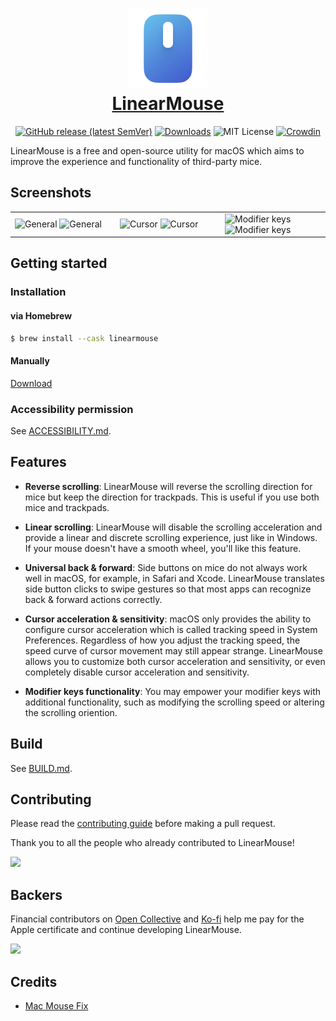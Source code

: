 <h1 align="center">
  <a href="https://linearmouse.org/">
    <img src="logo.svg" width="128" height="128" />
    <br />
    LinearMouse
  </a>
</h1>

<p align="center">
  <a href="https://github.com/linearmouse/linearmouse/releases/latest"><img alt="GitHub release (latest SemVer)" src="https://img.shields.io/github/v/release/linearmouse/linearmouse?sort=semver"></a>
  <a href="https://github.com/linearmouse/linearmouse/releases/latest/download/LinearMouse.dmg"><img src="https://img.shields.io/github/downloads/linearmouse/linearmouse/total" alt="Downloads" /></a>
  <img src="https://img.shields.io/github/license/linearmouse/linearmouse" alt="MIT License" />
  <a href="https://crowdin.com/project/linearmouse"><img src="https://badges.crowdin.net/linearmouse/localized.svg" alt="Crowdin" /></a>
</p>

LinearMouse is a free and open-source utility for macOS which aims to
improve the experience and functionality of third-party mice.

## Screenshots

<table>
  <tbody>
      <td width="33%">
        <img width="100%" alt="General" src="https://user-images.githubusercontent.com/3000535/168758303-3312414e-7ad7-4348-ac5f-574085cf9353.png#gh-light-mode-only">
        <img width="100%" alt="General" src="https://user-images.githubusercontent.com/3000535/168758499-2ea8ce75-c95f-4726-a858-aac6ca07e9df.png#gh-dark-mode-only">
      </td>
      <td width="33%">
        <img width="100%" alt="Cursor" src="https://user-images.githubusercontent.com/3000535/168758156-ebd8bf0e-afe1-4021-a092-a586cb9148a3.png#gh-light-mode-only">
        <img width="100%" alt="Cursor" src="https://user-images.githubusercontent.com/3000535/168758533-e01561a5-8a8f-438c-aebf-04974b714229.png#gh-dark-mode-only">
      </td>
      <td width="33%">
        <img width="100%" alt="Modifier keys" src="https://user-images.githubusercontent.com/3000535/168758363-b5a38104-e671-46a6-94a2-bb7538740a8a.png#gh-light-mode-only">
        <img width="100%" alt="Modifier keys" src="https://user-images.githubusercontent.com/3000535/168758566-fb00c040-6e75-4214-b121-f9f113f388e0.png#gh-dark-mode-only">
      </td>
    </tr>
  </tbody>
</table>

## Getting started

### Installation

#### via Homebrew

```sh
$ brew install --cask linearmouse
```

#### Manually

[Download](https://github.com/linearmouse/linearmouse/releases/latest/download/LinearMouse.dmg)

### Accessibility permission

See [ACCESSIBILITY.md](ACCESSIBILITY.md).

## Features

* **Reverse scrolling**: LinearMouse will reverse the scrolling direction for mice but keep the direction for trackpads. This is useful if you use both mice and trackpads.

* **Linear scrolling**: LinearMouse will disable the scrolling acceleration and provide a linear and discrete scrolling experience, just like in Windows. If your mouse doesn't have a smooth wheel, you'll like this feature.

* **Universal back & forward**: Side buttons on mice do not always work well in macOS, for example, in Safari and Xcode. LinearMouse translates side button clicks to swipe gestures so that most apps can recognize back & forward actions correctly.

* **Cursor acceleration & sensitivity**: macOS only provides the ability to configure cursor acceleration which is called tracking speed in System Preferences. Regardless of how you adjust the tracking speed, the speed curve of cursor movement may still appear strange. LinearMouse allows you to customize both cursor acceleration and sensitivity, or even completely disable cursor acceleration and sensitivity.

* **Modifier keys functionality**: You may empower your modifier keys with additional functionality, such as modifying the scrolling speed or altering the scrolling oriention.

## Build

See [BUILD.md](BUILD.md).

## Contributing

Please read the [contributing guide](CONTRIBUTING.md) before making a pull request.

Thank you to all the people who already contributed to LinearMouse!

<a href="https://github.com/linearmouse/linearmouse/graphs/contributors">
  <img src="https://opencollective.com/linearmouse/contributors.svg?button=0" />
</a>

## Backers

Financial contributors on [Open Collective](https://opencollective.com/linearmouse#section-top-financial-contributors) and [Ko-fi](https://ko-fi.com/lujjjh#topSupportersContainerDiv) help me pay for the Apple certificate and continue developing LinearMouse.

<p>
  <a href="https://opencollective.com/linearmouse">
    <img src="https://opencollective.com/linearmouse/tiers/backers.svg" />
  </a>
</p>

## Credits

* [Mac Mouse Fix](https://github.com/noah-nuebling/mac-mouse-fix)
